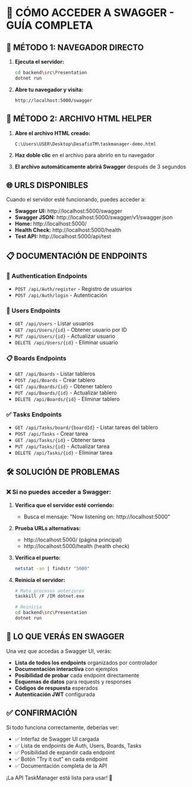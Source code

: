 # 📖 CÓMO ACCEDER A SWAGGER - GUÍA COMPLETA

## 🚀 MÉTODO 1: NAVEGADOR DIRECTO

1. **Ejecuta el servidor:**
   ```bash
   cd backend\src\Presentation
   dotnet run
   ```

2. **Abre tu navegador y visita:**
   ```
   http://localhost:5000/swagger
   ```

## 🔧 MÉTODO 2: ARCHIVO HTML HELPER

1. **Abre el archivo HTML creado:**
   ```
   C:\Users\USER\Desktop\DesafioTM\taskmanager-demo.html
   ```

2. **Haz doble clic** en el archivo para abrirlo en tu navegador

3. **El archivo automáticamente abrirá Swagger** después de 3 segundos

## 🌐 URLS DISPONIBLES

Cuando el servidor esté funcionando, puedes acceder a:

- **Swagger UI:** http://localhost:5000/swagger
- **Swagger JSON:** http://localhost:5000/swagger/v1/swagger.json  
- **Home:** http://localhost:5000/
- **Health Check:** http://localhost:5000/health
- **Test API:** http://localhost:5000/api/test

## 📋 DOCUMENTACIÓN DE ENDPOINTS

### 🔐 Authentication Endpoints
- `POST /api/Auth/register` - Registro de usuarios
- `POST /api/Auth/login` - Autenticación

### 👥 Users Endpoints  
- `GET /api/Users` - Listar usuarios
- `GET /api/Users/{id}` - Obtener usuario por ID
- `PUT /api/Users/{id}` - Actualizar usuario
- `DELETE /api/Users/{id}` - Eliminar usuario

### 📋 Boards Endpoints
- `GET /api/Boards` - Listar tableros
- `POST /api/Boards` - Crear tablero
- `GET /api/Boards/{id}` - Obtener tablero
- `PUT /api/Boards/{id}` - Actualizar tablero
- `DELETE /api/Boards/{id}` - Eliminar tablero

### ✅ Tasks Endpoints
- `GET /api/Tasks/board/{boardId}` - Listar tareas del tablero
- `POST /api/Tasks` - Crear tarea
- `GET /api/Tasks/{id}` - Obtener tarea
- `PUT /api/Tasks/{id}` - Actualizar tarea
- `DELETE /api/Tasks/{id}` - Eliminar tarea

## 🛠️ SOLUCIÓN DE PROBLEMAS

### ❌ Si no puedes acceder a Swagger:

1. **Verifica que el servidor esté corriendo:**
   - Busca el mensaje: "Now listening on: http://localhost:5000"

2. **Prueba URLs alternativas:**
   - http://localhost:5000/ (página principal)
   - http://localhost:5000/health (health check)

3. **Verifica el puerto:**
   ```bash
   netstat -an | findstr "5000"
   ```

4. **Reinicia el servidor:**
   ```bash
   # Mata procesos anteriores
   taskkill /F /IM dotnet.exe
   
   # Reinicia
   cd backend\src\Presentation
   dotnet run
   ```

## 🎯 LO QUE VERÁS EN SWAGGER

Una vez que accedas a Swagger UI, verás:

- **Lista de todos los endpoints** organizados por controlador
- **Documentación interactiva** con ejemplos
- **Posibilidad de probar** cada endpoint directamente
- **Esquemas de datos** para requests y responses
- **Códigos de respuesta** esperados
- **Autenticación JWT** configurada

## ✅ CONFIRMACIÓN

Si todo funciona correctamente, deberías ver:
- ✅ Interfaz de Swagger UI cargada
- ✅ Lista de endpoints de Auth, Users, Boards, Tasks
- ✅ Posibilidad de expandir cada endpoint
- ✅ Botón "Try it out" en cada endpoint
- ✅ Documentación completa de la API

¡La API TaskManager está lista para usar! 🎉

